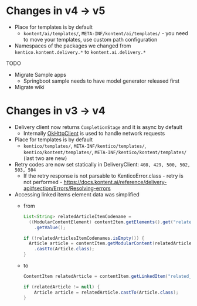 # Changes in v4 -> v5

* Place for templates is by default
  * `kontent/ai/templates/`, `META-INF/kontent/ai/templates/` - you need to move your templates, use custom path configuration
* Namespaces of the packages we changed from `kentico.kontent.delivery.*` to `kontent.ai.delivery.*`

TODO
* Migrate Sample apps
    * Springboot sample needs to have model generator released first 
* Migrate wiki

# Changes in v3 -> v4

* Delivery client now returns `CompletionStage` and it is async by default
  * Internally [OkHttpClient](https://square.github.io/okhttp/4.x/okhttp/okhttp3/-ok-http-client/) is used to handle network requests
* Place for templates is by default
  * `kentico/templates/`, `META-INF/kentico/templates/`, `kentico/kontent/templates/`, `META-INF/kentico/kontent/templates/` (last two are new)
* Retry codes are now set statically in DeliveryClient: `408, 429, 500, 502, 503, 504`
  * If the retry response is not parsable to KenticoError.class - retry is not performed - https://docs.kontent.ai/reference/delivery-api#section/Errors/Resolving-errors
* Accessing linked items element data was simplified
  * from
  
    ```java
    List<String> relatedArticleItemCodename = 
      ((ModularContentElement) contentItem.getElements().get("related_article"))
        .getValue();

    if (!relatedArticlesItemCodenames.isEmpty()) {                 
      Article article = contentItem.getModularContent(relatedArticlesItemCodenames.get(0))
        .castTo(Article.class);                 
    }
    ```
  
  * to
  
    ```java
    ContentItem relatedArticle = contentItem.getLinkedItem("related_article");

    if (relatedArticle != null) {
        Article article = relatedArticle.castTo(Article.class);
    }
    ```
  
